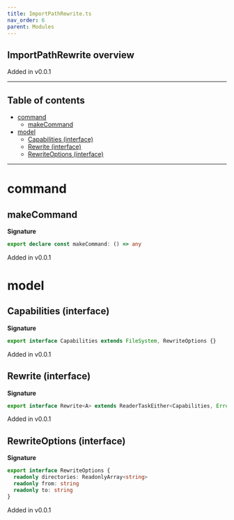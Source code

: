 ```yaml
---
title: ImportPathRewrite.ts
nav_order: 6
parent: Modules
---
```


## ImportPathRewrite overview

Added in v0.0.1

---

<h2 class="text-delta">Table of contents</h2>

- [command](#command)
  - [makeCommand](#makecommand)
- [model](#model)
  - [Capabilities (interface)](#capabilities-interface)
  - [Rewrite (interface)](#rewrite-interface)
  - [RewriteOptions (interface)](#rewriteoptions-interface)

---

# command

## makeCommand

**Signature**

```ts
export declare const makeCommand: () => any
```

Added in v0.0.1

# model

## Capabilities (interface)

**Signature**

```ts
export interface Capabilities extends FileSystem, RewriteOptions {}
```

Added in v0.0.1

## Rewrite (interface)

**Signature**

```ts
export interface Rewrite<A> extends ReaderTaskEither<Capabilities, Error, A> {}
```

Added in v0.0.1

## RewriteOptions (interface)

**Signature**

```ts
export interface RewriteOptions {
  readonly directories: ReadonlyArray<string>
  readonly from: string
  readonly to: string
}
```

Added in v0.0.1
